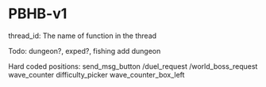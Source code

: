 # PBHB-v1

thread_id: The name of function in the thread

Todo: dungeon?, exped?, fishing
add dungeon

Hard coded positions:
send_msg_button
/duel_request
/world_boss_request
wave_counter
difficulty_picker
wave_counter_box_left
